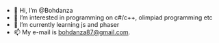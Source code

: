 - 👋 Hi, I’m @Bohdanza
- 👀 I’m interested in programming on c#/c++, olimpiad programming etc
- 🌱 I’m currently learning js and phaser
- 📫 My e-mail is bohdanza87@gmail.com.
